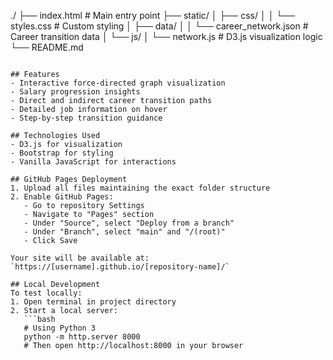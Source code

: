./
├── index.html                 # Main entry point
├── static/
│   ├── css/
│   │   └── styles.css        # Custom styling
│   ├── data/
│   │   └── career_network.json # Career transition data
│   └── js/
│       └── network.js        # D3.js visualization logic
└── README.md
```

## Features
- Interactive force-directed graph visualization
- Salary progression insights
- Direct and indirect career transition paths
- Detailed job information on hover
- Step-by-step transition guidance

## Technologies Used
- D3.js for visualization
- Bootstrap for styling
- Vanilla JavaScript for interactions

## GitHub Pages Deployment
1. Upload all files maintaining the exact folder structure
2. Enable GitHub Pages:
   - Go to repository Settings
   - Navigate to "Pages" section
   - Under "Source", select "Deploy from a branch"
   - Under "Branch", select "main" and "/(root)"
   - Click Save

Your site will be available at: `https://[username].github.io/[repository-name]/`

## Local Development
To test locally:
1. Open terminal in project directory
2. Start a local server:
   ```bash
   # Using Python 3
   python -m http.server 8000
   # Then open http://localhost:8000 in your browser